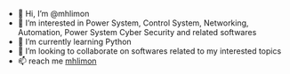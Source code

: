 - 👋 Hi, I’m @mhlimon
- 👀 I’m interested in Power System, Control System, Networking, Automation, Power System Cyber Security and related softwares
- 🌱 I’m currently learning Python
- 💞️ I’m looking to collaborate on softwares related to my interested topics
- 📫 reach me [mhlimon](https://www.linkedin.com/in/mhlimon/)

<!---
mhlimon/mhlimon is a ✨ special ✨ repository because its `README.md` (this file) appears on your GitHub profile.
You can click the Preview link to take a look at your changes.
--->
